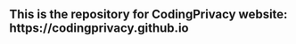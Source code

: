 <h2> This is the repository for CodingPrivacy website: <href>https://codingprivacy.github.io</href> </h2>
